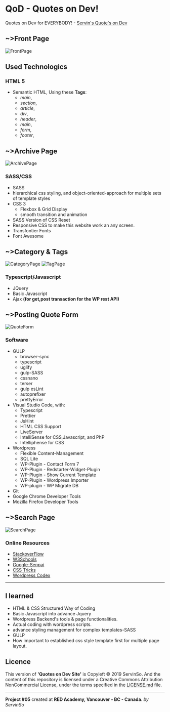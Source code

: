 # QoD - Quotes on Dev!

Quotes on Dev for EVERYBODY! - [Servin's Quote's on Dev](https://github.com/soservin07/servin-QoD/)

## ~>Front Page

![FrontPage](https://github.com/soservin07/servin-QoD/blob/master/screenshots/front-page.png)

## Used Technologics

### HTML 5

- Semantic HTML, Using these **Tags**:
  - _main_,
  - _section_,
  - _article_,
  - _div_,
  - _header_,
  - _main_,
  - _form_,
  - _footer_,

## ~>Archive Page

![ArchivePage](https://github.com/soservin07/servin-QoD/blob/master/screenshots//archive-page.png)

### SASS/CSS

- SASS
- hierarchical css styling, and object-oriented-approach for multiple sets of template styles
- CSS 3
  - Flexbox & Grid Display
  - smooth transition and animation
- SASS Version of CSS Reset
- Responsive CSS to make this website work an any screen.
- Transfontier Fonts
- Font Awesome

## ~>Category & Tags

![CategoryPage](https://github.com/soservin07/servin-QoD/blob/master/screenshots/category-page.png)
![TagPage](https://github.com/soservin07/servin-QoD/blob/master/screenshots/tag-page.png)

### Typescript/Javascript

- JQuery
- Basic Javascript
- Ajax **(for get,post transaction for the WP rest API)**

## ~>Posting Quote Form

![QuoteForm](https://github.com/soservin07/servin-QoD/blob/master/screenshots/quote-form.png)

### Software

- GULP
  - browser-sync
  - typescript
  - uglify
  - gulp-SASS
  - cssnano
  - terser
  - gulp esLint
  - autoprefixer
  - prettyError
- Visual Studio Code, with:
  - Typescript
  - Prettier
  - JsHint
  - HTML CSS Support
  - LiveServer
  - IntelliSense for CSS,Javascript, and PhP
  - Intelliphense for CSS
- Wordpress
  - Flexible Content-Management
  - SQL Lite
  - WP-Plugin - Contact Form 7
  - WP-Plugin - Redstarter-Widget-Plugin
  - WP-Plugin - Show Current Template
  - WP-Plugin - Wordpress Importer
  - WP-plugin - WP Migrate DB
- Git
- Google Chrome Developer Tools
- Mozilla Firefox Developer Tools

## ~>Search Page

![SearchPage](https://github.com/soservin07/servin-QoD/blob/master/screenshots/search-page.png)

### Online Resources

- [StackoverFlow](https://stackoverflow.com/)
- [W3Schools](https://www.w3schools.com/)
- [Google-Senpai](https://www.google.com/)
- [CSS Tricks](http://css-tricks.com)
- [Wordpress Codex](https://codex.wordpress.org)

---

## I learned

- HTML & CSS Structured Way of Coding
- Basic Javascript into advance Jquery
- Wordpress Backend's tools & page functionalities.
- Actual coding with wordpress scripts.
- advance styling management for complex templates-SASS
- GULP
- How important to established css style template first for multiple page layout.

## Licence

This version of **'Quotes on Dev Site'** is Copyleft © 2019 ServinSo. And the content of this repository is licensed under a Creative Commons Attribution NonCommercial License, under the terms specified in the [LICENSE.md](LICENSE.md) file.

---

**Project #05** created at **RED Academy, Vancouver - BC - Canada**.
_by ServinSo_
